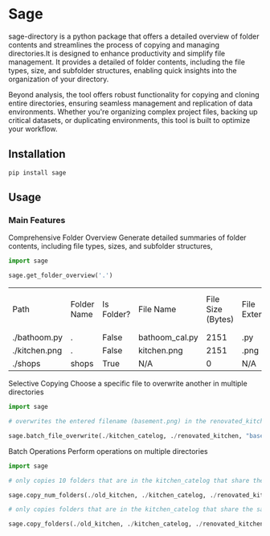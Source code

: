 # Sage

sage-directory is a python package that offers a detailed overview of folder contents and streamlines the process of copying and managing directories.It is designed to enhance productivity and simplify file management. It provides a detailed of folder contents, including the file types, size, and subfolder structures, enabling quick insights into the organization of your directory. 

Beyond analysis, the tool offers robust functionality for copying and cloning entire directories, ensuring seamless management and replication of data environments. Whether you're organizing complex project files, backing up critical datasets, or duplicating environments, this tool is built to optimize your workflow.

## Installation
```
pip install sage
```

## Usage
### Main Features
Comprehensive Folder Overview
Generate detailed summaries of folder contents, including file types, sizes, and subfolder structures, 

```python
import sage

sage.get_folder_overview('.')
```

<table>
    <tr>
        <td>Path</td>
        <td>Folder Name</td>
        <td>Is Folder?</td>
        <td>File Name</td>
        <td>File Size (Bytes)</td>
        <td>File Extensions</td>
        <td>Number of Files in Folder</td>
        <td>Depth</td>
    </tr>
     <tr>
        <td>./bathoom.py</td>
        <td>.</td>
        <td>False</td>
        <td>bathoom_cal.py</td>
        <td>2151</td>
        <td>.py</td>
        <td>0</td>
        <td>0</td>
    </tr>
     <tr>
        <td>./kitchen.png</td>
        <td>.</td>
        <td>False</td>
        <td>kitchen.png</td>
        <td>2151</td>
        <td>.png</td>
        <td>0</td>
        <td>0</td>
    </tr>
     <tr>
        <td>./shops</td>
        <td>shops</td>
        <td>True</td>
        <td>N/A</td>
        <td>0</td>
        <td>N/A</td>
        <td>2</td>
        <td>1</td>
    </tr>
</table>


Selective Copying
Choose a specific file to overwrite another in multiple directories

```python
import sage

# overwrites the entered filename (basement.png) in the renovated_kitchen folder with the file in kitchen_catelog folder

sage.batch_file_overwrite(./kitchen_catelog, ./renovated_kitchen, "basement.png")

```


Batch Operations
Perform operations on multiple directories

```python
import sage

# only copies 10 folders that are in the kitchen_catelog that share the same folder names as those in the old_kitchen folder in the renovated_kitchen folder

sage.copy_num_folders(./old_kitchen, ./kitchen_catelog, ./renovated_kitchen, 10)

# only copies folders that are in the kitchen_catelog that share the same folder names as those in the old_kitchen folder in the renovated_kitchen folder

sage.copy_folders(./old_kitchen, ./kitchen_catelog, ./renovated_kitchen)

```
